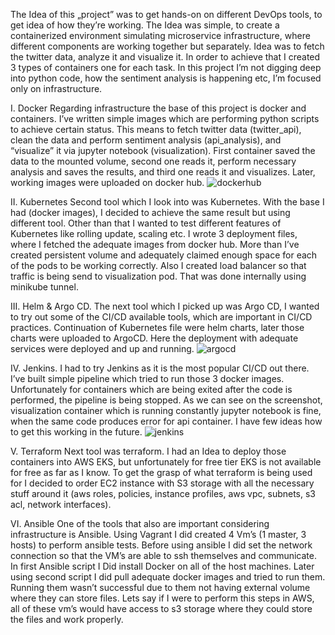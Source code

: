 The Idea of this „project” was to get hands-on on different DevOps tools, to get idea of how they’re working. The Idea was simple, to create a containerized environment simulating microservice infrastructure, where different components are working together but separately. Idea was to fetch the twitter data, analyze it and visualize it. In order to achieve that I created 3 types of containers one for each task. In this project I’m not digging deep into python code, how the sentiment analysis is happening etc, I’m focused only on infrastructure. 

I.	Docker
Regarding infrastructure the base of this project is docker and containers. I’ve written simple images which are performing python scripts to achieve certain status. This means to fetch twitter data (twitter_api), clean the data and perform sentiment analysis (api_analysis), and “visualize” it via jupyter notebook (visualization). First container saved the data to the mounted volume, second one reads it, perform necessary analysis and saves the results, and third one reads it and visualizes. Later, working images were uploaded on docker hub.
![dockerhub](https://user-images.githubusercontent.com/89453589/222973342-d5e60b6b-7801-4b48-bb85-adca74b98591.png)

II.	Kubernetes
Second tool which I look into was Kubernetes. With the base I had (docker images), I decided to achieve the same result but using different tool. Other than that I wanted to test different features of Kubernetes like rolling update, scaling etc. I wrote 3 deployment files, where I fetched the adequate images from docker hub. More than I’ve created persistent volume and adequately claimed enough space for each of the pods to be working correctly. Also I created load balancer so that traffic is being send to visualization pod. That was done internally using minikube tunnel. 

III.	Helm & Argo CD.
The next tool which I picked up was Argo CD, I wanted to try out some of the CI/CD available tools, which are important in CI/CD practices. Continuation of Kubernetes file were helm charts, later those charts were uploaded to ArgoCD. Here the deployment with adequate services were deployed and up and running.
![argocd](https://user-images.githubusercontent.com/89453589/222973351-2094272a-42e1-4801-85dd-716f17160d58.PNG)

IV.	Jenkins.
I had to try Jenkins as it is the most popular CI/CD out there. I’ve built simple pipeline which tried to run those 3 docker images. Unfortunately for containers which are being exited after the code is performed, the pipeline is being stopped. As we can see on the screenshot, visualization container which is running constantly jupyter notebook is fine, when the same code produces error for api container. I have few ideas how to get this working in the future.
![jenkins](https://user-images.githubusercontent.com/89453589/222973356-f1f34f86-2f72-42c0-b9a7-9a0a08843be3.PNG)

V.	 Terraform 
Next tool was terraform. I had an Idea to deploy those containers into AWS EKS, but unfortunately for free tier EKS is not available for free as far as I know. To get the grasp of what terraform is being used for I decided to order EC2 instance with S3 storage with all the necessary stuff around it (aws roles, policies, instance profiles, aws vpc, subnets, s3 acl, network interfaces).

VI.	Ansible
One of the tools that also are important considering infrastructure is Ansible. Using Vagrant I did created 4 Vm’s (1 master, 3 hosts) to perform ansible tests. Before using ansible I did set the network connection so that the VM’s are able to ssh themselves and communicate. In first Ansible script I Did install Docker on all of the host machines. Later using second script I did pull adequate docker images and tried to run them. Running them wasn’t successful due to them not having external volume where they can store files. Lets say if I were to perform this steps in AWS, all of these vm’s would have access to s3 storage where they could store the files and work properly.
